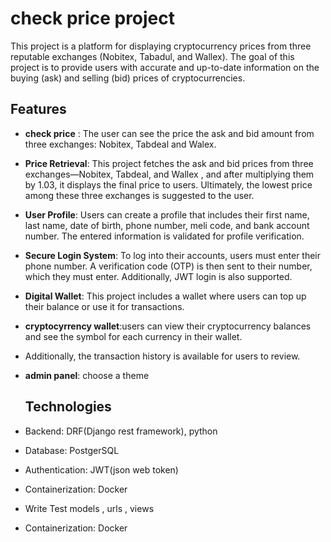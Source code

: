 # check price project 
This project is a platform for displaying cryptocurrency prices from three reputable exchanges (Nobitex, Tabadul, and Wallex).
The goal of this project is to provide users with accurate and up-to-date information on the buying (ask) and selling (bid) prices of cryptocurrencies.

##  Features

- **check price** : The user can see the price the ask and bid amount from three exchanges: Nobitex, Tabdeal and Walex.

- **Price Retrieval**: This project fetches the ask and bid prices from three exchanges—Nobitex, Tabdeal, and Wallex , and after multiplying them by 1.03, it displays the final price to users. Ultimately, the lowest price among these three exchanges is suggested to the user.

- **User Profile**: Users can create a profile that includes their first name, last name, date of birth, phone number, meli code, and bank account number.
   The entered information is validated for profile verification.

- **Secure Login System**: To log into their accounts, users must enter their phone number.
   A verification code (OTP) is then sent to their number, which they must enter. Additionally, JWT login is also supported.

- **Digital Wallet**: This project includes a wallet where users can top up their balance or use it for transactions.

- **cryptocyrrency wallet**:users can view their cryptocurrency balances and see the symbol for each currency in their wallet.
-  Additionally, the transaction history is available for users to review.

- **admin panel**: choose a theme
  
  ## Technologies
- Backend: DRF(Django rest framework), python
- Database: PostgerSQL
- Authentication: JWT(json web token)
- Containerization: Docker
- Write Test models , urls , views
- Containerization: Docker
